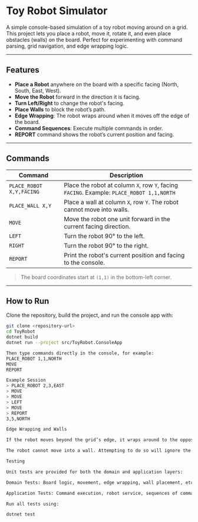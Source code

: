 # Toy Robot Simulator

A simple console-based simulation of a toy robot moving around on a grid. This project lets you place a robot, move it, rotate it, and even place obstacles (walls) on the board. Perfect for experimenting with command parsing, grid navigation, and edge wrapping logic.

---

## Features

- **Place a Robot** anywhere on the board with a specific facing (North, South, East, West).  
- **Move the Robot** forward in the direction it is facing.  
- **Turn Left/Right** to change the robot's facing.  
- **Place Walls** to block the robot’s path.  
- **Edge Wrapping**: The robot wraps around when it moves off the edge of the board.  
- **Command Sequences**: Execute multiple commands in order.  
- **REPORT** command shows the robot’s current position and facing.

---

## Commands

| Command           | Description |
|------------------|-------------|
| `PLACE_ROBOT X,Y,FACING` | Place the robot at column `X`, row `Y`, facing `FACING`. Example: `PLACE_ROBOT 1,1,NORTH` |
| `PLACE_WALL X,Y` | Place a wall at column `X`, row `Y`. The robot cannot move into walls. |
| `MOVE`           | Move the robot one unit forward in the current facing direction. |
| `LEFT`           | Turn the robot 90° to the left. |
| `RIGHT`          | Turn the robot 90° to the right. |
| `REPORT`         | Print the robot's current position and facing to the console. |

> The board coordinates start at `(1,1)` in the bottom-left corner.

---

## How to Run

Clone the repository, build the project, and run the console app with:

```bash
git clone <repository-url>
cd ToyRobot
dotnet build
dotnet run --project src/ToyRobot.ConsoleApp

Then type commands directly in the console, for example:
PLACE_ROBOT 1,1,NORTH
MOVE
REPORT

Example Session
> PLACE_ROBOT 2,3,EAST
> MOVE
> MOVE
> LEFT
> MOVE
> REPORT
3,5,NORTH

Edge Wrapping and Walls

If the robot moves beyond the grid’s edge, it wraps around to the opposite side.

The robot cannot move into a wall. Attempting to do so will ignore the move.

Testing

Unit tests are provided for both the domain and application layers:

Domain Tests: Board logic, movement, edge wrapping, wall placement, etc.

Application Tests: Command execution, robot service, sequences of commands.

Run all tests using:

dotnet test
